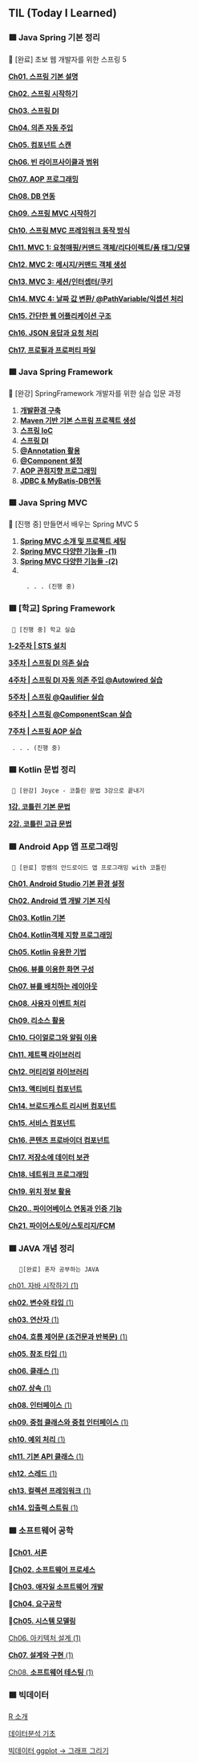 ## TIL (Today I Learned)

### 🟩 Java Spring 기본 정리

   📌 [완료] 초보 웹 개발자를 위한 스프링 5

[**Ch01. 스프링 기본 설명**](https://ccclean.tistory.com/139?category=1074081)

**[Ch02. 스프링 시작하기](https://ccclean.tistory.com/140?category=1074081)**

**[Ch03. 스프링 DI](https://ccclean.tistory.com/143?category=1074081)**

**[Ch04. 의존 자동 주입](https://ccclean.tistory.com/148?category=1074081)**

**[Ch05. 컴포넌트 스캔](https://ccclean.tistory.com/149?category=1074081)**

**[Ch06. 빈 라이프사이클과 범위](https://ccclean.tistory.com/151?category=1074081)**

**[Ch07. AOP 프로그래밍](https://ccclean.tistory.com/152?category=1074081)**

**[Ch08. DB 연동](https://ccclean.tistory.com/155?category=1074081)**

**[Ch09. 스프링 MVC 시작하기](https://ccclean.tistory.com/157?category=1074081)**

**[Ch10. 스프링 MVC 프레임워크 동작 방식](https://ccclean.tistory.com/158?category=1074081)**

**[Ch11. MVC 1: 요청매핑/커맨드 객체/리다이렉트/폼 태그/모델](https://ccclean.tistory.com/161?category=1074081)**

**[Ch12. MVC 2: 메시지/커맨드 객체 생성](https://ccclean.tistory.com/162?category=1074081)**

**[Ch13. MVC 3: 세션/인터셉터/쿠키](https://ccclean.tistory.com/163?category=1074081)**

**[Ch14. MVC 4: 날짜 값 변환/ @PathVariable/익셉션 처리](https://ccclean.tistory.com/164?category=1074081)**

**[Ch15. 간단한 웹 어플리케이션 구조](https://ccclean.tistory.com/165?category=1074081)**

**[Ch16. JSON 응답과 요청 처리](https://ccclean.tistory.com/166?category=1074081)**

**[Ch17. 프로필과 프로퍼티 파일](https://ccclean.tistory.com/167?category=1074081)** 

### 🟩 Java Spring Framework

   📌 [완강] SpringFramework 개발자를 위한 실습 입문 과정

1. **[개발환경 구축](https://ccclean.tistory.com/172?category=1078337)** 
2. **[Maven 기반 기본 스프링 프로젝트 생성](https://ccclean.tistory.com/176?category=1078337)** 
3. **[스프링 IoC](https://ccclean.tistory.com/177?category=1078337)**
4. **[스프링 DI](https://ccclean.tistory.com/180?category=1078337)**
5. **[@Annotation 활용](https://ccclean.tistory.com/184?category=1078337)**
6. **[@Component 설정](https://ccclean.tistory.com/185?category=1078337)**
7. **[AOP 관점지향 프로그래밍](https://ccclean.tistory.com/188?category=1078337)**
8. **[JDBC & MyBatis-DB연동](https://ccclean.tistory.com/190?category=1078337)**

### 🟩 Java Spring MVC

   📌 [진행 중] 만들면서 배우는 Spring MVC 5

1. **[Spring MVC 소개 및 프로젝트 세팅](https://ccclean.tistory.com/197?category=1081413)** 
2. **[Spring MVC 다양한 기능들 -(1)](https://ccclean.tistory.com/199?category=1081413)** 
3. **[Spring MVC 다양한 기능들 -(2)](https://ccclean.tistory.com/240?category=1081413)** 
4. 
    
         . . . (진행 중)
    

### 🟩 [학교] Spring Framework

     📌 [진행 중] 학교 실습

**[1-2주차 | STS 설치](https://ccclean.tistory.com/216?category=1086059)**

**[3주차 | 스프링 DI 의존 실습](https://ccclean.tistory.com/222?category=1086059)**

**[4주차 | 스프링 DI 자동 의존 주입 @Autowired 실습](https://ccclean.tistory.com/232?category=1086059)**

**[5주차 | 스프링 @Qaulifier 실습](https://ccclean.tistory.com/241?category=1086059)**

**[6주차 | 스프링 @ComponentScan 실습](https://ccclean.tistory.com/249?category=1086059)** 

**[7주차 | 스프링 AOP 실습](https://ccclean.tistory.com/271?category=1086059)** 

     . . . (진행 중)

### 🟩 Kotlin 문법 정리

     📌 [완강] Joyce - 코틀린 문법 3강으로 끝내기

**[1강. 코틀린 기본 문법](https://ccclean.tistory.com/207?category=1082477)**

**[2강. 코틀린 고급 문법](https://ccclean.tistory.com/209?category=1082477)** 

### 🟩 Android App 앱 프로그래밍

     📌 [완료] 깡쌤의 안드로이드 앱 프로그래밍 with 코틀린

**[Ch01. Android Studio 기본 환경 설정](https://ccclean.tistory.com/201?category=1082777)**

**[Ch02. Android 앱 개발 기본 지식](https://ccclean.tistory.com/202?category=1082777)**

**[Ch03. Kotlin 기본](https://ccclean.tistory.com/204?category=1082777)** 

**[Ch04. Kotlin객체 지향 프로그래밍](https://ccclean.tistory.com/205?category=1082777)**

**[Ch05. Kotlin 유용한 기법](https://ccclean.tistory.com/206?category=1082777)**

**[Ch06. 뷰를 이용한 화면 구성](https://ccclean.tistory.com/210?category=1082777)** 

**[Ch07. 뷰를 배치하는 레이아웃](https://ccclean.tistory.com/211?category=1082777)**

**[Ch08. 사용자 이벤트 처리](https://ccclean.tistory.com/212?category=1082777)**

**[Ch09. 리소스 활용](https://ccclean.tistory.com/213?category=1082777)**

**[Ch10. 다이얼로그와 알림 이용](https://ccclean.tistory.com/214?category=1082777)**

**[Ch11. 제트팩 라이브러리](https://ccclean.tistory.com/215?category=1082777)**

**[Ch12. 머티리얼 라이브러리](https://ccclean.tistory.com/217?category=1082777)**

**[Ch13. 액티비티 컴포넌트](https://ccclean.tistory.com/221?category=1082777)**

**[Ch14. 브로드캐스트 리시버 컴포넌트](https://ccclean.tistory.com/223?category=1082777)**

**[Ch15. 서비스 컴포넌트](https://ccclean.tistory.com/225?category=1082777)**

**[Ch16. 콘텐츠 프로바이더 컴포넌트](https://ccclean.tistory.com/226?category=1082777)**

**[Ch17. 저장소에 데이터 보관](https://ccclean.tistory.com/227?category=1082777)**

**[Ch18. 네트워크 프로그래밍](https://ccclean.tistory.com/228?category=1082777)**

**[Ch19. 위치 정보 활용](https://ccclean.tistory.com/233?category=1082777)**

**[Ch20.. 파이어베이스 연동과 인증 기능](https://ccclean.tistory.com/234?category=1082777)**

**[Ch21. 파이어스토어/스토리지/FCM](https://ccclean.tistory.com/235?category=1082777)**

### 🟩 JAVA 개념 정리

       📌[완료] 혼자 공부하는 JAVA    

[ch01. 자바 시작하기 (1)](https://www.notion.so/ch01-1-a3a7531d230e49b3a76d37177e7d7c7f)

[**ch02. 변수와 타입** (1)](https://www.notion.so/ch02-1-5980a17fbeb54e1eae54f64e50b5c4cf)

[**ch03. 연산자** (1)](https://www.notion.so/ch03-1-12403c3c45674b61bded454abb099928)

[**ch04. 흐름 제어문 (조건문과 반복문)** (1)](https://www.notion.so/ch04-1-8df25c337ac9415eab0665e95c13dd00)

[**ch05. 참조 타입** (1)](https://www.notion.so/ch05-1-1dde932caf4a4898b27f8fe3daf8c9e7)

[**ch06. 클래스** (1)](https://www.notion.so/ch06-1-875fd3e0139b40eeb827aa68ae89d8f6)

[**ch07. 상속** (1)](https://www.notion.so/ch07-1-1dd7e50b5ad740db8c61d7a2eec5ffd3)

[**ch08. 인터페이스** (1)](https://www.notion.so/ch08-1-53565398312644b39224033c41a2778e)

[**ch09. 중첩 클래스와 중첩 인터페이스** (1)](https://www.notion.so/ch09-1-aa85303c8f554fe08b68fdd265dd4c18)

[**ch10. 예외 처리** (1)](https://www.notion.so/ch10-1-89d2d69b77874f32ad4b183eb3a59d01)

[**ch11. 기본 API 클래스** (1)](https://www.notion.so/ch11-API-1-6edd0712e6b64e368974c1212e1e815e)

[**ch12. 스레드** (1)](https://www.notion.so/ch12-1-d7478079fadb4bf3b856e74223708b94)

[**ch13. 컬렉션 프레임워크** (1)](https://www.notion.so/ch13-1-47088e0fafaf403894f68e5fb4c1fb8d)

[**ch14. 입출력 스트림** (1)](https://www.notion.so/ch14-1-8c6fee389a634525985c86f6cbdbda0e)

### 🟩 소프트웨어 공학

📌**[Ch01. 서론](https://ccclean.tistory.com/219?category=1086250)**

📌**[Ch02. 소프트웨어 프로세스](https://ccclean.tistory.com/220?category=1086250)** 

📌**[Ch03. 애자일 소프트웨어 개발](https://ccclean.tistory.com/224?category=1086250)**

📌**[Ch04. 요구공학](https://ccclean.tistory.com/244?category=1086250)**

📌**[Ch05. 시스템 모델링](https://ccclean.tistory.com/245?category=1086250)**

[ Ch06. 아키텍처 설계 (1)](https://www.notion.so/Ch06-1-ea5e6ee52c24478ea893f238b5eba367)

[**Ch07. 설계와 구현** (1)](https://www.notion.so/Ch07-1-58bf4de8c6514a27bef56b31c2a1d51c)

[Ch08. **소프트웨어 테스팅** (1)](https://www.notion.so/Ch08-1-130fe775d0c946108055aa193ef49919)

### 🟩 빅데이터

[R 소개](https://www.notion.so/R-7be1cbc434a24d618ff5c30ad701c4bd)

[데이터분석 기초](https://www.notion.so/4670f59bfce24abaa81d1c3152e8091b)

[빅데이터 ggplot → 그래프 그리기 ](https://www.notion.so/ggplot-7569db797ffd4337a0dca41199f86951)